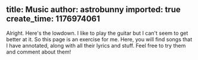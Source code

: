 title: Music
author: astrobunny
imported: true
create_time: 1176974061
---
Alright. Here's the lowdown. I like to play the guitar but I can't seem to get better at it. So this page is an exercise for me. Here, you will find songs that I have annotated, along with all their lyrics and stuff. Feel free to try them and comment about them! 